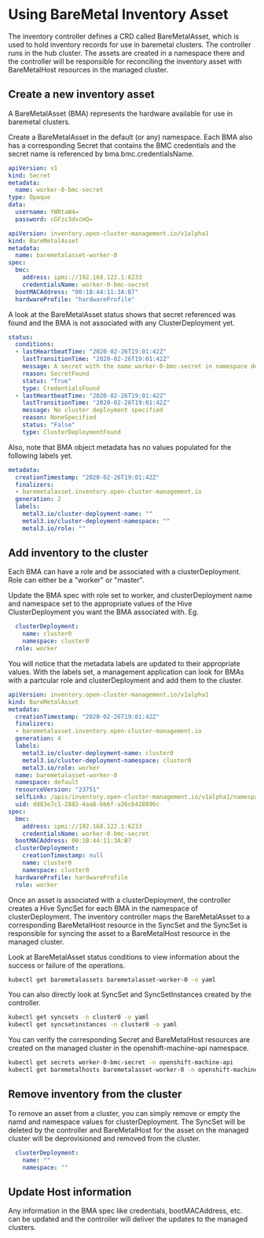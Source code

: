 # Using BareMetal Inventory Asset

The inventory controller defines a CRD called BareMetalAsset, which is used to hold inventory records for use in baremetal clusters. The controller runs in the hub cluster. The assets are created in a namespace there and the controller will be responsible for reconciling the inventory asset with BareMetalHost resources in the managed cluster.

## Create a new inventory asset

A BareMetalAsset (BMA) represents the hardware available for use in baremetal clusters.

Create a BareMetalAsset in the default (or any) namespace. Each BMA also has a corresponding Secret that contains the BMC credentials and the secret name is referenced by bma.bmc.credentialsName.

```yaml
apiVersion: v1
kind: Secret
metadata:
  name: worker-0-bmc-secret
type: Opaque
data:
  username: YWRtaW4=
  password: cGFzc3dvcmQ=
```

```yaml
apiVersion: inventory.open-cluster-management.io/v1alpha1
kind: BareMetalAsset
metadata:
  name: baremetalasset-worker-0
spec:
  bmc:
    address: ipmi://192.168.122.1:6233
    credentialsName: worker-0-bmc-secret
  bootMACAddress: "00:1B:44:11:3A:B7"
  hardwareProfile: "hardwareProfile"
```

A look at the BareMetalAsset status shows that secret referenced was found and the BMA is not associated with any ClusterDeployment yet.

```yaml
status:
  conditions:
  - lastHeartbeatTime: "2020-02-26T19:01:42Z"
    lastTransitionTime: "2020-02-26T19:01:42Z"
    message: A secret with the name worker-0-bmc-secret in namespace default was found
    reason: SecretFound
    status: "True"
    type: CredentialsFound
  - lastHeartbeatTime: "2020-02-26T19:01:42Z"
    lastTransitionTime: "2020-02-26T19:01:42Z"
    message: No cluster deployment specified
    reason: NoneSpecified
    status: "False"
    type: ClusterDeploymentFound
```

Also, note that BMA object metadata has no values populated for the following labels yet.

```yaml
metadata:
  creationTimestamp: "2020-02-26T19:01:42Z"
  finalizers:
  - baremetalasset.inventory.open-cluster-management.io
  generation: 2
  labels:
    metal3.io/cluster-deployment-name: ""
    metal3.io/cluster-deployment-namespace: ""
    metal3.io/role: ""
```

## Add inventory to the cluster

Each BMA can have a role and be associated with a clusterDeployment. Role can either be a "worker" or "master".

Update the BMA spec with role set to worker, and clusterDeployment name and namespace set to the appropriate values of the Hive ClusterDeployment you want the BMA associated with. Eg.

```yaml
  clusterDeployment:
    name: cluster0
    namespace: cluster0
  role: worker
```

You will notice that the metadata labels are updated to their appropriate values. With the labels set, a management application can look for BMAs with a partcular role and clusterDeployment and add them to the cluster.

```yaml
apiVersion: inventory.open-cluster-management.io/v1alpha1
kind: BareMetalAsset
metadata:
  creationTimestamp: "2020-02-26T19:01:42Z"
  finalizers:
  - baremetalasset.inventory.open-cluster-management.io
  generation: 4
  labels:
    metal3.io/cluster-deployment-name: cluster0
    metal3.io/cluster-deployment-namespace: cluster0
    metal3.io/role: worker
  name: baremetalasset-worker-0
  namespace: default
  resourceVersion: "23751"
  selfLink: /apis/inventory.open-cluster-management.io/v1alpha1/namespaces/default/baremetalassets/baremetalasset-worker-0
  uid: dd83e7c1-2882-4aa8-bb6f-a36cb428896c
spec:
  bmc:
    address: ipmi://192.168.122.1:6233
    credentialsName: worker-0-bmc-secret
  bootMACAddress: 00:1B:44:11:3A:B7
  clusterDeployment:
    creationTimestamp: null
    name: cluster0
    namespace: cluster0
  hardwareProfile: hardwareProfile
  role: worker
```

Once an asset is associated with a clusterDeployment, the controller creates a Hive SyncSet for each BMA in the namespace of clusterDeployment. The inventory controller maps the BareMetalAsset to a corresponding BareMetalHost resource in the SyncSet and the SyncSet is responsible for syncing the asset to a BareMetalHost resource in the managed cluster.

Look at BareMetalAsset status conditions to view information about the success or failure of the operations.

```bash
kubectl get baremetalassets baremetalasset-worker-0 -o yaml
```

You can also directly look at SyncSet and SyncSetInstances created by the controller.

```bash
kubectl get syncsets -n cluster0 -o yaml
kubectl get syncsetinstances -n cluster0 -o yaml
```

You can verify the corresponding Secret and BareMetalHost resources are created on the managed cluster in the openshift-machine-api namespace.

```bash
kubectl get secrets worker-0-bmc-secret -n openshift-machine-api
kubectl get baremetalhosts baremetalasset-worker-0 -n openshift-machine-api
```

## Remove inventory from the cluster

To remove an asset from a cluster, you can simply remove or empty the namd and namespace values for clusterDeployment. The SyncSet will be deleted by the controller and BareMetalHost for the asset on the managed cluster will be deprovisioned and removed from the cluster.

```yaml
  clusterDeployment:
    name: ""
    namespace: ""
```

## Update Host information

Any information in the BMA spec like credentials, bootMACAddress, etc. can be updated and the controller will deliver the updates to the managed clusters.